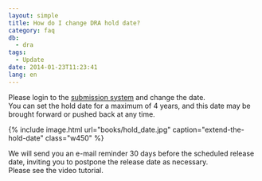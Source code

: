 ```yaml
---
layout: simple
title: How do I change DRA hold date?
category: faq
db:
  - dra
tags: 
  - Update
date: 2014-01-23T11:23:41
lang: en
---
```


Please login to the [submission system](https://ddbj.nig.ac.jp/D-way/)
and change the date.    
You can set the hold date for a maximum of 4 years,
and this date may be brought forward or pushed back at any time.

{% include image.html url="books/hold_date.jpg" caption="extend-the-hold-date" class="w450" %}


We will send you an e-mail reminder 30 days before the scheduled release
date, inviting you to postpone the release date as necessary.    
Please see the video tutorial.

